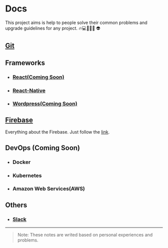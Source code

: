 # Docs
This project aims is help to people solve their common problems and upgrade guidelines for any project. 🔥💻🚀😎👾 👽 

## [Git](Git/README.md)

## Frameworks
* ### [React(Coming Soon)](React/README.md)
* ### [React-Native](React-Native/README.md)
* ### [Wordpress(Coming Soon)](Wordpress/README.md) 

## [Firebase](Firebase/Readme.md)
Everything about the Firebase. Just follow the [link](Firebase/Readme.md).

## DevOps (Coming Soon)
* ### Docker
* ### Kubernetes
* ### Amazon Web Services(AWS)


## Others
* ### [Slack](Slack/Readme.md)

---

> Note: These notes are writed based on personal experiences and problems.

